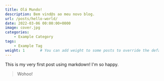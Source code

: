 ```yaml
---
title: Olá Mundo!
description: Bem vind@s ao meu novo blog.
url: /posts/hello-world/
date: 2022-03-06 00:00:00+0000
image: cover.jpg
categories:
    - Example Category
tags:
    - Example Tag
weight: 1       # You can add weight to some posts to override the default sorting (date descending)
---
```


This is my very first post using markdown! I'm so happy.

> Wohoo!